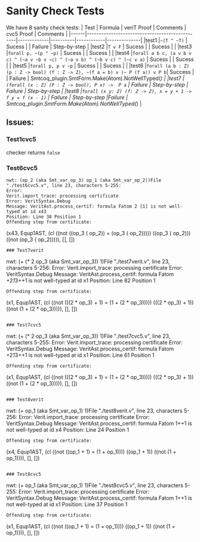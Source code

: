 
# Sanity Check Tests
We have 8 sanity check tests:
| Test | Formula                                        | veriT Proof | Comments | cvc5 Proof | Comments     | 
|------|------------------------------------------------|-------------|----------|------------|--------------|
|test1 |`~(T ^ ~T)`                                     | Sucess      |          | Failure    | Step-by-step |
|test2 |`T v F`                                         | Sucess      |          | Sucess     |              |
|test3 |`forall p, ~(p ^ ~p)`                           | Sucess      |          | Sucess     |              |
|test4 |`forall a b c, (a v b v c) ^ (~a v ~b v ~c) ^ (~a v b) ^ (~b v c) ^ (~c v a)`    | Sucess      |          | Sucess     |              | 
|test5 |`forall p, p v ~p`                              | Sucess      |          | Sucess     |              |
|test6 |`forall (a b : Z) (p : Z -> bool) (f : Z -> Z), ~(f a = b) v (~ P (f a)) v P b`| Success     |          | Failure    | Smtcoq_plugin.SmtForm.Make(Atom).NotWellTyped(_) |
|test7 |`(forall (x : Z) (P : Z -> bool), P x) ->  P a` | Failure     | Step-by-step | Failure     | Step-by-step |
|test8 |`forall (x y: Z) (f: Z -> Z), x = y + 1 -> f y = f (x - 1)`                  | Failure     | Step-by-step |Failure    | Smtcoq_plugin.SmtForm.Make(Atom).NotWellTyped(_) |

## Issues:

### Test1cvc5
checker returns `false`

### Test6cvc5
```
nwt: (op_2 (aka Smt_var_op_3) op_1 (aka Smt_var_op_2))File "./test6cvc5.v", line 23, characters 5-255:
Error:
Verit.import_trace: processing certificate
Error: VeritSyntax.Debug
Message: VeritAst.process_certif: formula Fatom 2 [1] is not well-typed at id x43
Position: Line 38 Position 1
Offending step from certificate:
```
(x43, Equp1AST, (cl  ((not ((op_3 ( op_2)) = (op_3 ( op_2))))) ((op_3 ( op_2))) ((not (op_3 ( op_2))))), [], [])
```
### Test7verit
```
nwt: (+ (* 2 op_3 (aka Smt_var_op_3)) 1)File "./test7verit.v", line 23, characters 5-256:
Error:
Verit.import_trace: processing certificate
Error: VeritSyntax.Debug
Message: VeritAst.process_certif: formula Fatom +2*1*3++1 is not well-typed at id x1
Position: Line 82 Position 1
```
Offending step from certificate:
```
(x1, Equp1AST, (cl  ((not (((2 * op_3) + 1) = (1 + (2 * op_3))))) (((2 * op_3) + 1)) ((not (1 + (2 * op_3))))), [], [])
```

### Test7cvc5
```
nwt: (+ (* 2 op_3 (aka Smt_var_op_3)) 1)File "./test7cvc5.v", line 23, characters 5-255:
Error:
Verit.import_trace: processing certificate
Error: VeritSyntax.Debug
Message: VeritAst.process_certif: formula Fatom +2*1*3++1 is not well-typed at id x1
Position: Line 61 Position 1

```
Offending step from certificate:
```
(x1, Equp1AST, (cl  ((not (((2 * op_3) + 1) = (1 + (2 * op_3))))) (((2 * op_3) + 1)) ((not (1 + (2 * op_3))))), [], [])
```

### Test8verit
```
nwt: (+ op_1 (aka Smt_var_op_1) 1)File "./test8verit.v", line 23, characters 5-256:
Error:
Verit.import_trace: processing certificate
Error: VeritSyntax.Debug
Message: VeritAst.process_certif: formula Fatom 1++1 is not well-typed at id x4
Position: Line 24 Position 1
```
Offending step from certificate:
```
(x4, Equp1AST, (cl  ((not ((op_1 + 1) = (1 + op_1)))) ((op_1 + 1)) ((not (1 + op_1)))), [], [])
```

### Test8cvc5
```
nwt: (+ op_1 (aka Smt_var_op_1) 1)File "./test8cvc5.v", line 23, characters 5-255:
Error:
Verit.import_trace: processing certificate
Error: VeritSyntax.Debug
Message: VeritAst.process_certif: formula Fatom 1++1 is not well-typed at id x1
Position: Line 37 Position 1

```
Offending step from certificate:
```
(x1, Equp1AST, (cl  ((not ((op_1 + 1) = (1 + op_1)))) ((op_1 + 1)) ((not (1 + op_1)))), [], [])
```